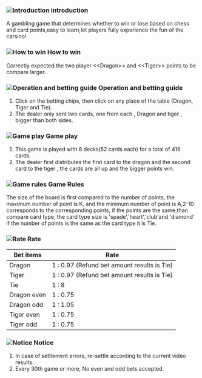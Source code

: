 ### ![Introduction](https://images.staticfile.cc/statics/game_rules/icon_i.png) introduction

A gambling game that determines whether to win or lose based on chess and card points,easy to learn,let players fully experience the fun of the carsino!

### ![How to win](https://images.staticfile.cc/statics/game_rules/icon_win.png) How to win

Correctly expected the two player <\<Dragon\>> and <\<Tiger\>> points to be compare larger.

### ![Operation and betting guide](https://images.staticfile.cc/statics/game_rules/icon_set.png) Operation and betting guide

1. Click on the betting chips, then click on any place of the table (Dragon, Tiger and Tie).
2. The dealer only sent two cards, one from each , Dragon and tiger , bigger than both sides.

### ![Game play](https://images.staticfile.cc/statics/game_rules/icon_g_p.png) Game play

1. This game is played with 8 decks(52 cards each) for a total of 416 cards.
2. The dealer first distributes the first card to the dragon and the second card to the tiger , the cards are all up and the bigger points win.

### ![Game rules](https://images.staticfile.cc/statics/game_rules/icon_g_r.png) Game Rules

The size of the board is first compared to the number of points, the maximum number of point is K, and the minimum number of point is A,2-10 corresponds to the corresponding points, if the points are the same,than compare card type, the card type size is 'spade','heart','club'and 'diamond' if the number of points is the same as the card type it is Tie.

### ![Rate](https://images.staticfile.cc/statics/game_rules/icon_r.png) Rate

| Bet items   | Rate                                        |
| ----------- | ------------------------------------------- |
| Dragon      | 1 : 0.97 (Refund bet amount results is Tie) |
| Tiger       | 1 : 0.97 (Refund bet amount results is Tie) |
| Tie         | 1 : 8                                       |
| Dragon even | 1 : 0.75                                    |
| Dragon odd  | 1 : 1.05                                    |
| Tiger even  | 1 : 0.75                                    |
| Tiger odd   | 1 : 0.75                                    |

### ![Notice](https://images.staticfile.cc/statics/game_rules/icon_warn.png) Notice

1. In case of settlement errors, re-settle according to the current video results.
2. Every 30th game or more, No even and odd bets accepted.
